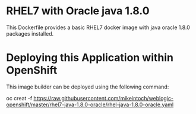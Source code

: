 RHEL7 with Oracle java 1.8.0
============================

This Dockerfile provides a basic RHEL7 docker image with java oracle 1.8.0
packages installed.

Deploying this Application within OpenShift
===========================================

This image builder can be deployed using the following command:

oc creat -f https://raw.githubusercontent.com/mikeintoch/weblogic-openshift/master/rhel7-java-1.8.0-oracle/rhel-java-1.8.0-oracle.yaml
